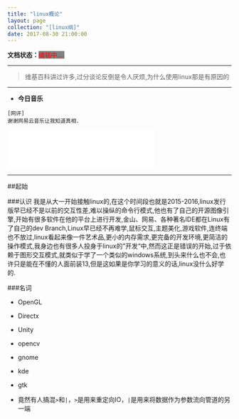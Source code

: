 ```yaml
---
title: "linux概论"
layout: page
collection: "[linux纲]"
date: 2017-08-30 21:00:00
---
```


**文档状态：**<a style="color:red;background-color:gray">编辑中....</a>

---
> 维基百科讲过许多,过分谈论反倒是令人厌烦,为什么使用linux那是有原因的

---

- **今日音乐**
```
[网评]
谢谢网易云音乐让我知道真相.
```

<iframe frameborder="no" border="0" marginwidth="0" marginheight="0" width=330 height=86 src="//music.163.com/outchain/player?type=2&id=624751&auto=0&height=66"></iframe>

---
##起始

###认识
我是从大一开始接触linux的,在这个时间段也就是2015-2016,linux发行版早已经不是以前的交互性差,难以操纵的命令行模式,他也有了自己的开源图像引擎,开始有很多软件在他的平台上进行开发,金山、网易、各种著名IDE都在Linux有了自己的dev Branch,Linux早已经不再难学,鼠标交互,主题美化,游戏软件,连终端也不放过,linux看起来像一件艺术品,更小的内存需求,更完备的开发环境,更简洁的操作模式,我身边也有很多人投身于linux的”开发“中,然而这正是错误的开始,过于依赖于图形交互模式,就类似于学了一个类似的windows系统,到头来什么也不会,也许只是能在不懂的人面前装13,但是这如果是你学习的意义的话,linux没什么好学的.

###名词
- OpenGL
- Directx
- Unity
- opencv
- gnome
- kde
- gtk

- 竟然有人搞混`>`和`|`，`>`是用来重定向IO，`|`是用来将数据作为参数流向管道的另一端
